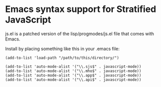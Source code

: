 # Emacs syntax support for Stratified JavaScript

js.el is a patched version of the lisp/progmodes/js.el file that comes with Emacs.

Install by placing something like this in your .emacs file:

    (add-to-list 'load-path "/path/to/this/directory/")

    (add-to-list 'auto-mode-alist '("\\.sjs$" . javascript-mode))
    (add-to-list 'auto-mode-alist '("\\.mho$" . javascript-mode))
    (add-to-list 'auto-mode-alist '("\\.app$" . javascript-mode))
    (add-to-list 'auto-mode-alist '("\\.api$" . javascript-mode))

